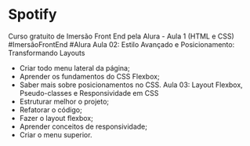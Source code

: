 # Spotify
Curso gratuito de Imersão Front End pela Alura - Aula 1 (HTML e CSS)
#ImersãoFrontEnd #Alura
Aula 02: Estilo Avançado e Posicionamento: Transformando Layouts
- Criar todo menu lateral da página;
- Aprender os fundamentos do CSS Flexbox;
- Saber mais sobre posicionamentos no CSS.
Aula 03: Layout Flexbox, Pseudo-classes e Responsividade em CSS
- Estruturar melhor o projeto;
- Refatorar o código;
- Fazer o layout flexbox;
- Aprender conceitos de responsividade;
- Criar o menu superior.